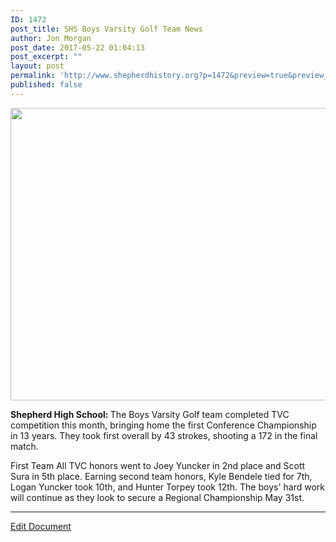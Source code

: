 ```yaml
---
ID: 1472
post_title: SHS Boys Varsity Golf Team News
author: Jon Morgan
post_date: 2017-05-22 01:04:13
post_excerpt: ""
layout: post
permalink: 'http://www.shepherdhistory.org?p=1472&preview=true&preview_id=1472'
published: false
---
```

<p><img src="http://www.shepherdhistory.org/wp-content/uploads/2017/05/image-1.jpeg" width="624" height="468" alt="" title=""></p>
<p></p>
<p><b>Shepherd High School: </b>The Boys Varsity Golf team completed TVC competition this month, bringing home the first Conference Championship in 13 years. They took first overall by 43 strokes, shooting a 172 in the final match.</p>
<p>First Team All TVC honors went to Joey Yuncker in 2nd place and Scott Sura in 5th place. Earning second team honors, Kyle Bendele tied for 7th, Logan Yuncker took 10th, and Hunter Torpey took 12th. The boys' hard work will continue as they look to secure a Regional Championship May 31st.</p>
<p></p>
<p></p>
<p><hr></p>
<p><a href="https://docs.google.com/document/d/1t1imG0fLKwINWgh0SMV65_VXcY8hL9nbD4pG5fHx92E/edit?usp=sharing">Edit Document</a></p>